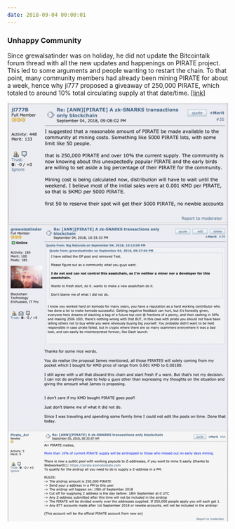 ```yaml
---
date: 2018-09-04 00:00:01
---
```


### Unhappy Community

Since grewalsatinder was on holiday, he did not update the Bitcointalk forum thread with all the new updates and happenings on PIRATE project. This led to some arguments and people wanting to restart the chain. To that point, many community members had already been mining PIRATE for about a week, hence why jl777 proposed a giveaway of 250,000 PIRATE, which totaled to around 10% total circulating supply at that date/time. [[link]](https://bitcointalk.org/index.php?topic=4979549.msg45202485#msg45202485)

[![Unhappy Community](assets/img/posts/Unhappy-Community-768x1452.png)](assets/img/posts/Unhappy-Community-768x1452.png)

